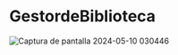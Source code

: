 # GestordeBiblioteca
![Captura de pantalla 2024-05-10 030446](https://github.com/Crussader04/GestordeBiblioteca/assets/166523346/74bbff69-9bf2-4373-a40c-458ae639f9d5)
